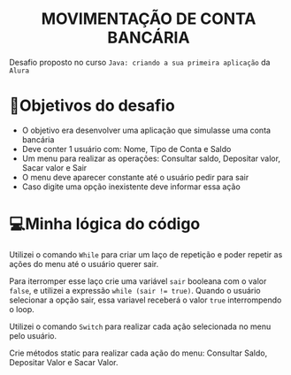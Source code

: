 <h1 align=center>MOVIMENTAÇÃO DE CONTA BANCÁRIA</h1>

Desafio proposto no curso `Java: criando a sua primeira aplicação` da `Alura`

# 🔨Objetivos do desafio
- O objetivo era desenvolver uma aplicação que simulasse uma conta bancária
- Deve conter 1 usuário com: Nome, Tipo de Conta e Saldo
- Um menu para realizar as operações: Consultar saldo, Depositar valor, Sacar valor e Sair
- O menu deve aparecer constante até o usuário pedir para sair
- Caso digite uma opção inexistente deve informar essa ação

# 💻Minha lógica do código
Utilizei o comando `While` para criar um laço de repetição e poder repetir as ações do menu até o usuário querer sair.

Para iterromper esse laço crie uma variável `sair` booleana com o valor `false`, e utilizei a expressão `while (sair != true)`. Quando o usuário selecionar a opção sair, essa variavel receberá o valor `true` interrompendo o loop.

Utilizei o comando `Switch` para realizar cada ação selecionada no menu pelo usuário.

Crie métodos static para realizar cada ação do menu: Consultar Saldo, Depositar Valor e Sacar Valor.
